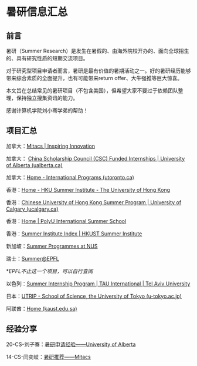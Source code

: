 # 暑研信息汇总

## 前言

暑研（Summer Research）是发生在暑假的、由海外院校开办的、面向全球招生的、具有研究性质的短期交流项目。

对于研究型项目申请者而言，暑研是最有价值的暑期活动之一。好的暑研经历能够带来综合素质的全面提升，也有可能带来return offer、大牛强推等巨大惊喜。

本文旨在总结常见的暑研项目（不包含美国），但希望大家不要过于依赖团队整理，保持独立搜集资讯的能力。

感谢计算机学院刘小骞学弟的帮助！

## 项目汇总

加拿大：[Mitacs | Inspiring Innovation](https://www.mitacs.ca/en)

加拿大： [China Scholarship Council (CSC) Funded Internships | University of Alberta (ualberta.ca)](https://www.ualberta.ca/admissions-programs/visiting-student-and-internship-programs/research-internships/csc-funded-placements/index.html)

加拿大：[Home - International Programs (utoronto.ca)](https://internationalprograms.utoronto.ca/)

香港：[Home - HKU Summer Institute - The University of Hong Kong](https://summerinstitute.hku.hk/)

香港：[Chinese University of Hong Kong Summer Program | University of Calgary (ucalgary.ca)](https://www.ucalgary.ca/international/study-abroad/chineseuhksummer)

香港：[Home | PolyU International Summer School](https://www.polyu.edu.hk/summerschool/)

香港：[Summer Institute Index | HKUST Summer Institute](https://summer.hkust.edu.hk/)

新加坡：[Summer Programmes at NUS](https://www.nus.edu.sg/gro/global-programmes/summer-and-winter-programmes/summer-programmes-at-nus)

瑞士：[Summer@EPFL](https://summer.epfl.ch/apply.html)

**EPFL不止这一个项目，可以自行查阅*

以色列：[Summer Internship Program | TAU International | Tel Aviv University](https://international.tau.ac.il/Summer_Internship_Program)

日本：[UTRIP - School of Science, the University of Tokyo (u-tokyo.ac.jp)](https://www.s.u-tokyo.ac.jp/en/utrip/)

阿联酋：[Home (kaust.edu.sa)](https://vsrp.kaust.edu.sa/)

## 经验分享

20-CS-刘子骞：[暑研申请经验——University of Alberta](其他经验/20-刘子骞-阿尔伯塔大学csc暑研.md)

14-CS-闫奕岐：[暑研推荐——Mitacs](其他经验/14-闫奕岐-Mitacs.md)

